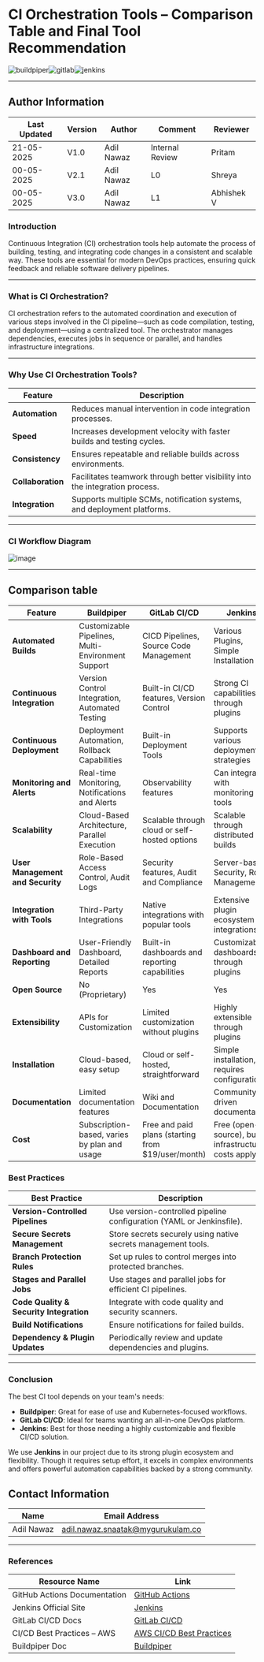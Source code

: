 # **CI Orchestration Tools – Comparison Table and Final Tool Recommendation**
![buildpiper](https://github.com/user-attachments/assets/0d027906-2d9b-41d0-9ed3-132ffbcc5541)![gitlab](https://github.com/user-attachments/assets/b6b9e5ec-5a42-45c0-8a9e-ba7ed98c3061)![jenkins](https://github.com/user-attachments/assets/c11beeb0-c54c-4f7b-862c-89d5c1670d70)



---
##  **Author Information**
| Last Updated | Version | Author          | Comment           | Reviewer |
|--------------|---------|------------------|-------------------|----------|
| 21-05-2025   | V1.0    | Adil Nawaz   | Internal Review   | Pritam   |
| 00-05-2025   | V2.1    | Adil Nawaz   | L0                | Shreya   |
| 00-05-2025   | V3.0    | Adil Nawaz   | L1               | Abhishek V   |

###  Introduction

Continuous Integration (CI) orchestration tools help automate the process of building, testing, and integrating code changes in a consistent and scalable way. These tools are essential for modern DevOps practices, ensuring quick feedback and reliable software delivery pipelines.

---

###  What is CI Orchestration?

CI orchestration refers to the automated coordination and execution of various steps involved in the CI pipeline—such as code compilation, testing, and deployment—using a centralized tool. The orchestrator manages dependencies, executes jobs in sequence or parallel, and handles infrastructure integrations.

---

### Why Use CI Orchestration Tools?

| Feature           | Description                                                                  |
| ----------------- | ---------------------------------------------------------------------------- |
| **Automation**    | Reduces manual intervention in code integration processes.                   |
| **Speed**         | Increases development velocity with faster builds and testing cycles.        |
| **Consistency**   | Ensures repeatable and reliable builds across environments.                  |
| **Collaboration** | Facilitates teamwork through better visibility into the integration process. |
| **Integration**   | Supports multiple SCMs, notification systems, and deployment platforms.      |


---

###  CI Workflow Diagram

![image](https://github.com/user-attachments/assets/81b180ac-632d-44c7-9915-9eee3afd0e45)


---

##  Comparison table
| Feature                       | Buildpiper                                       | GitLab CI/CD                         | Jenkins                                  |
|-------------------------------|-------------------------------------------------|-------------------------------------------|------------------------------------------|
| **Automated Builds**          | Customizable Pipelines, Multi-Environment Support | CICD Pipelines, Source Code Management    | Various Plugins, Simple Installation      |
| **Continuous Integration**     | Version Control Integration, Automated Testing   | Built-in CI/CD features, Version Control  | Strong CI capabilities through plugins    |
| **Continuous Deployment**      | Deployment Automation, Rollback Capabilities     | Built-in Deployment Tools                  | Supports various deployment strategies     |
| **Monitoring and Alerts**      | Real-time Monitoring, Notifications and Alerts    | Observability features                     | Can integrate with monitoring tools       |
| **Scalability**                | Cloud-Based Architecture, Parallel Execution      | Scalable through cloud or self-hosted options | Scalable through distributed builds      |
| **User Management and Security**| Role-Based Access Control, Audit Logs            | Security features, Audit and Compliance    | Server-based Security, Role Management     |
| **Integration with Tools**     | Third-Party Integrations| Native integrations with popular tools      | Extensive plugin ecosystem for integrations |
| **Dashboard and Reporting**    | User-Friendly Dashboard, Detailed Reports         | Built-in dashboards and reporting capabilities | Customizable dashboards through plugins   |
| **Open Source**                | No (Proprietary)                                 | Yes                                       | Yes                                      |
| **Extensibility**              | APIs for Customization                           | Limited customization without plugins      | Highly extensible through plugins         |
| **Installation**               | Cloud-based, easy setup                          | Cloud or self-hosted, straightforward     | Simple installation, requires configuration|
| **Documentation**              | Limited documentation features                   | Wiki and Documentation                    | Community-driven documentation            |
|**Cost**|	Subscription-based, varies by plan and usage|	Free and paid plans (starting from $19/user/month)	|Free (open-source), but infrastructure costs apply|


### **Best Practices**

| Best Practice                           | Description                                                          |
| --------------------------------------- | -------------------------------------------------------------------- |
| **Version-Controlled Pipelines**        | Use version-controlled pipeline configuration (YAML or Jenkinsfile). |
| **Secure Secrets Management**           | Store secrets securely using native secrets management tools.        |
| **Branch Protection Rules**             | Set up rules to control merges into protected branches.              |
| **Stages and Parallel Jobs**            | Use stages and parallel jobs for efficient CI pipelines.             |
| **Code Quality & Security Integration** | Integrate with code quality and security scanners.                   |
| **Build Notifications**                 | Ensure notifications for failed builds.                              |
| **Dependency & Plugin Updates**         | Periodically review and update dependencies and plugins.             |


---

### **Conclusion**

The best CI tool depends on your team's needs:
* **Buildpiper**: Great for ease of use and Kubernetes-focused workflows.
* **GitLab CI/CD**: Ideal for teams wanting an all-in-one DevOps platform.
* **Jenkins**: Best for those needing a highly customizable and flexible CI/CD solution.

We use **Jenkins** in our project due to its strong plugin ecosystem and flexibility. Though it requires setup effort, it excels in complex environments and offers powerful automation capabilities backed by a strong community.


## Contact Information

| Name         | Email Address                                 |
|--------------|-----------------------------------------------|
| Adil Nawaz | adil.nawaz.snaatak@mygurukulam.co           |

---

### **References**

| Resource Name                | Link                                                                              |
| ---------------------------- | --------------------------------------------------------------------------------- |
| GitHub Actions Documentation | [GitHub Actions](https://docs.github.com/en/actions)                              |
| Jenkins Official Site        | [Jenkins](https://www.jenkins.io/)                                                |
| GitLab CI/CD Docs            | [GitLab CI/CD](https://docs.gitlab.com/ee/ci/)                                    |
| CI/CD Best Practices – AWS   | [AWS CI/CD Best Practices](https://aws.amazon.com/devops/continuous-integration/) |
|Buildpiper Doc|[Buildpiper](https://tinyurl.com/3jybbshp)|

